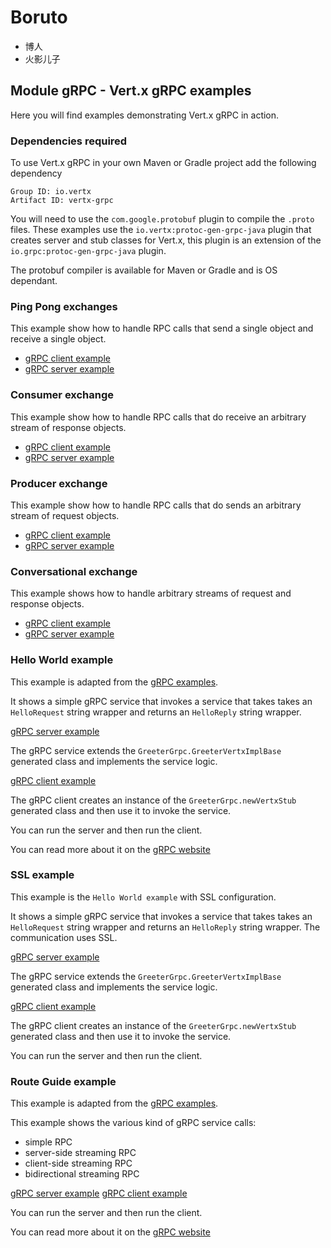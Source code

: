 # Boruto

* 博人
* 火影儿子

## Module gRPC - Vert.x gRPC examples
Here you will find examples demonstrating Vert.x gRPC in action.

### Dependencies required

To use Vert.x gRPC in your own Maven or Gradle project add the following dependency

```jar
Group ID: io.vertx
Artifact ID: vertx-grpc
```

You will need to use the `com.google.protobuf` plugin to compile the `.proto` files.
These examples use the `io.vertx:protoc-gen-grpc-java` plugin that creates
server and stub classes for Vert.x, this plugin is an extension of the
 `io.grpc:protoc-gen-grpc-java` plugin.

The protobuf compiler is available for Maven or Gradle and is OS dependant.

### Ping Pong exchanges

This example show how to handle RPC calls that send a single object and receive a single object.

- [gRPC client example](link:src/main/java/io/vertx/example/grpc/pingpong/Client.java)
- [gRPC server example](link:src/main/java/io/vertx/example/grpc/pingpong/Server.java)

### Consumer exchange

This example show how to handle RPC calls that do receive an arbitrary stream of response objects.

- [gRPC client example](link:src/main/java/io/vertx/example/grpc/consumer/Client.java)
- [gRPC server example](link:src/main/java/io/vertx/example/grpc/consumer/Server.java)

### Producer exchange

This example show how to handle RPC calls that do sends an arbitrary stream of request objects.

- [gRPC client example](link:src/main/java/io/vertx/example/grpc/producer/Client.java)
- [gRPC server example](link:src/main/java/io/vertx/example/grpc/producer/Server.java)

### Conversational exchange

This example shows how to handle arbitrary streams of request and response objects.

- [gRPC client example](link:src/main/java/io/vertx/example/grpc/conversation/Client.java)
- [gRPC server example](link:src/main/java/io/vertx/example/grpc/conversation/Server.java)

### Hello World example

This example is adapted from the [gRPC examples](https://github.com/grpc/grpc-java/tree/master/examples).

It shows a simple gRPC service that invokes a service that
takes takes an `HelloRequest` string wrapper and returns an `HelloReply` string wrapper.

[gRPC server example](link:src/main/java/io/vertx/example/grpc/helloworld/Server.java)

The gRPC service extends the `GreeterGrpc.GreeterVertxImplBase` generated class and
implements the service logic.

[gRPC client example](link:src/main/java/io/vertx/example/grpc/helloworld/Client.java)

The gRPC client creates an instance of the `GreeterGrpc.newVertxStub` generated class and
then use it to invoke the service.

You can run the server and then run the client.

You can read more about it on the [gRPC website](http://www.grpc.io/docs/quickstart/java.html)

### SSL example

This example is the `Hello World example` with SSL configuration.

It shows a simple gRPC service that invokes a service that
takes takes an `HelloRequest` string wrapper and returns an `HelloReply` string wrapper. The communication uses SSL.

[gRPC server example](link:src/main/java/io/vertx/example/grpc/ssl/Server.java)

The gRPC service extends the `GreeterGrpc.GreeterVertxImplBase` generated class and
implements the service logic.

[gRPC client example](link:src/main/java/io/vertx/example/grpc/ssl/Client.java)

The gRPC client creates an instance of the `GreeterGrpc.newVertxStub` generated class and
then use it to invoke the service.

You can run the server and then run the client.

### Route Guide example

This example is adapted from the [gRPC examples](https://github.com/grpc/grpc-java/tree/master/examples).

This example shows the various kind of gRPC service calls:

- simple RPC
- server-side streaming RPC
- client-side streaming RPC
- bidirectional streaming RPC

[gRPC server example](link:src/main/java/io/vertx/example/grpc/routeguide/Server.java)
[gRPC client example](link:src/main/java/io/vertx/example/grpc/routeguide/Client.java)

You can run the server and then run the client.

You can read more about it on the [gRPC website](http://www.grpc.io/docs/tutorials/basic/java.html)

